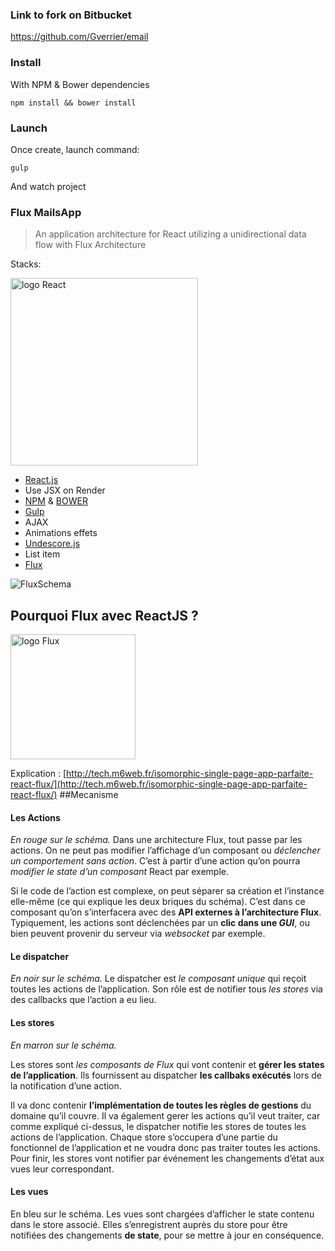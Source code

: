 ###  Link to fork on Bitbucket

https://github.com/Gverrier/email


### Install

With NPM & Bower dependencies

    npm install && bower install

### Launch

Once create, launch command: 

	gulp
	
And watch project

### Flux MailsApp

> An application architecture for React utilizing a unidirectional data flow with Flux Architecture

Stacks:

<img src="https://blog.dashlane.com/wp-content/uploads/2016/02/react-logo-2.png" width="300" style="display:inline-block" alt="logo React"/>

+ [React.js](https://facebook.github.io/react/)
+ Use JSX on Render
+ [NPM](https://www.npmjs.com/) & [BOWER](https://bower.io/)
+ [Gulp](http://gulpjs.com/)
+ AJAX
+ Animations effets
+ [Undescore.js](http://underscorejs.org/)
+ List item
+ [Flux](https://facebook.github.io/flux/docs/todo-list.html)


![FluxSchema](http://blog.soat.fr/wp-content/uploads/2016/04/flux-diagram-white-background-768x383.png)


Pourquoi Flux avec ReactJS ?
----------------------------
<img src="https://frontendmasters.com/assets/flux-workshop.png" width="200" style="display:inline-block" alt="logo Flux"/>

Explication : [http://tech.m6web.fr/isomorphic-single-page-app-parfaite-react-flux/](http://tech.m6web.fr/isomorphic-single-page-app-parfaite-react-flux/)
##Mecanisme

#### Les Actions

*En rouge sur le schéma.*
Dans une architecture Flux, tout passe par les actions.
On ne peut pas modifier l’affichage d’un composant ou *déclencher un comportement sans action*.
C’est à partir d’une action qu’on pourra *modifier le state d’un composant* React par exemple.

Si le code de l’action est complexe, on peut séparer sa création et l’instance elle-même (ce qui explique les deux briques du schéma).
 C’est dans ce composant qu’on s’interfacera avec des **API externes à l’architecture Flux**.
 Typiquement, les actions sont déclenchées par un **clic dans une *GUI***, ou bien peuvent provenir du serveur via  *websocket* par exemple.

#### Le dispatcher

*En noir sur le schéma.*
Le dispatcher est *le composant unique* qui reçoit toutes les actions de l’application.
Son rôle est de notifier tous *les stores* via des callbacks que l’action a eu lieu.

#### Les stores

*En marron sur le schéma.*

Les stores sont *les composants de Flux* qui vont contenir et **gérer les states de l’application**.
Ils fournissent au dispatcher **les callbaks exécutés** lors de la notification d’une action.

Il va donc contenir **l’implémentation de toutes les règles de gestions** du domaine qu’il couvre. Il va également gerer les actions qu’il veut traiter, car comme expliqué ci-dessus, le dispatcher notifie les stores de toutes les actions de l’application.
Chaque store s’occupera d’une partie du fonctionnel de l’application et ne voudra donc pas traiter toutes les actions. Pour finir, les stores vont notifier par événement les changements d’état aux vues leur correspondant.

#### Les vues

En bleu sur le schéma.
Les vues sont chargées d’afficher le state contenu dans le store associé.
Elles s’enregistrent auprès du store pour être notifiées des changements **de state**, pour se mettre à jour en conséquence.
